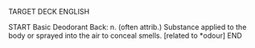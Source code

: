 TARGET DECK
ENGLISH

START
Basic
Deodorant
Back: n. (often attrib.) Substance applied to the body or sprayed into the air to conceal smells. [related to *odour]
END
